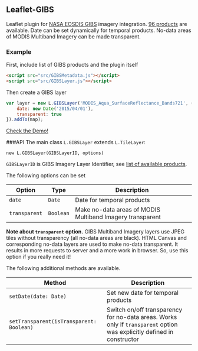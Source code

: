 ## Leaflet-GIBS

Leaflet plugin for [NASA EOSDIS GIBS](https://earthdata.nasa.gov/gibs) imagery integration. [96 products](https://wiki.earthdata.nasa.gov/display/GIBS/GIBS+Available+Imagery+Products) are available. Date can be set dynamically for temporal products. No-data areas of MODIS Multiband Imagery can be made transparent.

### Example
First, include list of GIBS products and the plugin itself
```html
<script src="src/GIBSMetadata.js"></script>
<script src="src/GIBSLayer.js"></script>
```
Then create a GIBS layer
```javascript
var layer = new L.GIBSLayer('MODIS_Aqua_SurfaceReflectance_Bands721', {
    date: new Date('2015/04/01'),
    transparent: true
}).addTo(map);
```
[Check the Demo!](http://aparshin.github.io/leaflet-GIBS/examples/)

###API
The main class `L.GIBSLayer` extends `L.TileLayer`:
```
new L.GIBSLayer(GIBSLayerID, options)
```
`GIBSLayerID` is GIBS Imagery Layer Identifier, see [list of available products](https://wiki.earthdata.nasa.gov/display/GIBS/GIBS+Available+Imagery+Products).

The following options can be set

|Option|Type |Description|
|---|---|---|
|`date`|`Date`|Date for temporal products|
|`transparent`|`Boolean`|Make no-data areas of MODIS Multiband Imagery transparent|

**Note about `transparent` option.** GIBS Multiband Imagery layers use JPEG tiles without transparency (all no-data areas are black). HTML Canvas and corresponding no-data layers are used to make no-data transparent. It results in more requests to server and a more work in browser. So, use this option if you really need it!

The following additional methods are available.

|Method|Description|
|---|---|
|`setDate(date: Date)`|Set new date for temporal products|
|`setTransparent(isTransparent: Boolean)`|Switch on/off transparency for no-data areas. Works only if `transparent` option was explicitly defined in constructor|